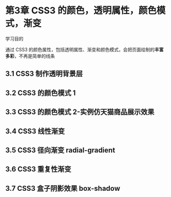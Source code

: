 # 第3章 CSS3 的颜色，透明属性，颜色模式，渐变

学习目的

通过 CSS3 的颜色属性，包括透明属性、渐变和颜色模式，会把页面绘制的**丰富多彩**，不再是简单的线条

## 3.1 CSS3 制作透明背景层

## 3.2 CSS3 的颜色模式 1

## 3.3 CSS3 的颜色模式 2-实例仿天猫商品展示效果

## 3.4 CSS3 线性渐变

## 3.5 CSS3 径向渐变 radial-gradient

## 3.6 CSS3 重复性渐变

## 3.7 CSS3 盒子阴影效果 box-shadow

